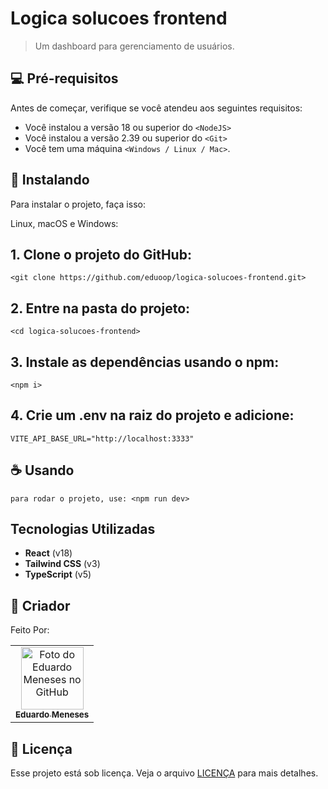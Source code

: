 # Logica solucoes frontend

> Um dashboard para gerenciamento de usuários.

## 💻 Pré-requisitos

Antes de começar, verifique se você atendeu aos seguintes requisitos:

- Você instalou a versão 18 ou superior do `<NodeJS>`
- Você instalou a versão 2.39 ou superior do `<Git>`
- Você tem uma máquina `<Windows / Linux / Mac>`.

## 🚀 Instalando

Para instalar o projeto, faça isso:

Linux, macOS e Windows:

## 1. Clone o projeto do GitHub:

```
<git clone https://github.com/eduoop/logica-solucoes-frontend.git>
```

## 2. Entre na pasta do projeto:

```
<cd logica-solucoes-frontend>
```

## 3. Instale as dependências usando o npm:

```
<npm i>
```

## 4. Crie um .env na raiz do projeto e adicione:

```
VITE_API_BASE_URL="http://localhost:3333"
```

## ☕ Usando

```
para rodar o projeto, use: <npm run dev>
```

## Tecnologias Utilizadas

- **React** (v18)
- **Tailwind CSS** (v3)
- **TypeScript** (v5)

## 🤝 Criador

Feito Por:

<table>
  <tr>
    <td align="center">
      <a href="#" title="defina o titulo do link">
        <img src="https://avatars.githubusercontent.com/u/85969484?s=400&u=b0e89e575a7cb91fc9f8a69e126a9d7587aa9478&v=4" width="100px;" alt="Foto do Eduardo Meneses no GitHub"/><br>
        <sub>
          <b>Eduardo Meneses</b>
        </sub>
      </a>
    </td>
  </tr>
</table>

## 📝 Licença

Esse projeto está sob licença. Veja o arquivo [LICENÇA](LICENSE.md) para mais detalhes.
